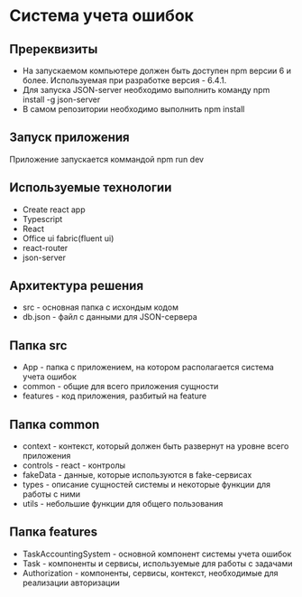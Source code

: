 # Cистема учета ошибок

## Пререквизиты

- На запускаемом компьютере должен быть доступен npm версии 6 и более. Используемая при разработке версия - 6.4.1.
- Для запуска JSON-server необходимо выполнить команду npm install -g json-server
- В самом репозитории необходимо выполнить npm install

## Запуск приложения

Приложение запускается коммандой npm run dev

## Используемые технологии

- Create react app
- Typescript
- React
- Office ui fabric(fluent ui)
- react-router
- json-server

## Архитектура решения

- src - основная папка с исхондым кодом
- db.json - файл с данными для JSON-сервера

## Папка src

- App - папка с приложением, на котором располагается система учета ошибок
- common - общие для всего приложения сущности
- features - код приложения, разбитый на feature

## Папка common

- context - контекст, который должен быть развернут на уровне всего приложения
- controls - react - контролы
- fakeData - данные, которые используются в fake-сервисах
- types - описание сущностей системы и некоторые функции для работы с ними
- utils - небольшие функции для общего пользования

## Папка features

- TaskAccountingSystem - основной компонент системы учета ошибок
- Task - компоненты и сервисы, используемые для работы с задачами
- Authorization - компоненты, сервисы, контекст, необходимые для реализации авторизации